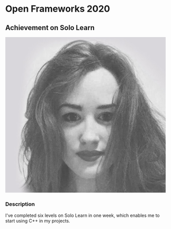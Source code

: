 # Open Frameworks 2020
## Achievement on Solo Learn 

![Picture](profilepic.jpg)

### Description 

I've completed six levels on Solo Learn in one week, which enables me to start using C++ in my projects. 

